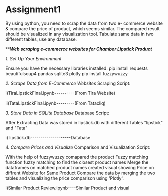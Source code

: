 # Assignment1
By using python, you need to scrap the data from two e-
commerce website &amp; compare the price of product, which
seems similar.
The compared result should be visualized in any visualization
tool.
Tabulate same data in two different tables, use any database.

*****Web scraping e-commerce websites for Chambor Lipstick Product***

*1. Set Up Your Environment*

Ensure you have the necessary libraries installed:
pip install requests beautifulsoup4 pandas sqlite3 plotly
pip install fuzzywuzzy

*2. Scrape Data from E-Commerce Websites*
Scraping Script:

i)TiraLipstickFinal.ipynb----------(From Tira Website)

ii)TataLipstickFinal.ipynb---------(From Tatacliq)

*3. Store Data in SQLite Database*
Database Script:

After Extracting Data was stored in lipstick.db with different Tables "lipstick" and "Tata"

i) lipstick.db--------------------Database

*4. Compare Prices and Visualize*
Comparison and Visualization Script:

With the help of fuzzywuzzy comapared the product
Fuzzy matching function
fuzzy matching to find the closest product names
Merge the dataframes on matched product names
created visual showing Price on diffrent Website for Same Product
Compare the data by merging the two tables and visualizing the price comparison using 'Plotly'.

i)Similar Product Review.ipynb----Similar Product and visual
